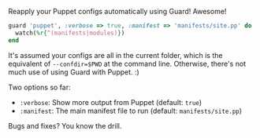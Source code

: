 Reapply your Puppet configs automatically using Guard! Awesome!

``` ruby
guard 'puppet', :verbose => true, :manifest => 'manifests/site.pp' do
  watch(%r{^(manifests|modules)})
end
```

It's assumed your configs are all in the current folder, which is the
equivalent of `--confdir=$PWD` at the command line. Otherwise,
there's not much use of using Guard with Puppet. :)

Two options so far:

* `:verbose`: Show more output from Puppet (default: `true`)
* `:manifest`: The main manifest file to run (default: `manifests/site.pp`)

Bugs and fixes? You know the drill.

